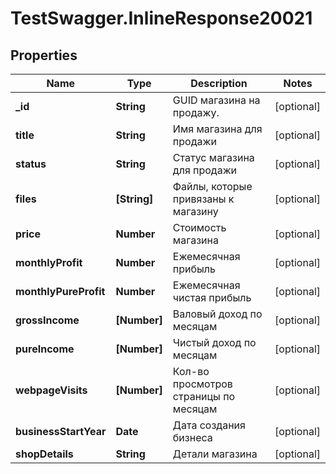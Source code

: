 # TestSwagger.InlineResponse20021

## Properties

Name | Type | Description | Notes
------------ | ------------- | ------------- | -------------
**_id** | **String** | GUID магазина на продажу. | [optional] 
**title** | **String** | Имя магазина для продажи | [optional] 
**status** | **String** | Статус магазина для продажи | [optional] 
**files** | **[String]** | Файлы, которые привязаны к магазину | [optional] 
**price** | **Number** | Стоимость магазина | [optional] 
**monthlyProfit** | **Number** | Ежемесячная прибыль | [optional] 
**monthlyPureProfit** | **Number** | Ежемесячная чистая прибыль | [optional] 
**grossIncome** | **[Number]** | Валовый доход по месяцам | [optional] 
**pureIncome** | **[Number]** | Чистый доход по месяцам | [optional] 
**webpageVisits** | **[Number]** | Кол-во просмотров страницы по месяцам | [optional] 
**businessStartYear** | **Date** | Дата создания бизнеса | [optional] 
**shopDetails** | **String** | Детали магазина | [optional] 


